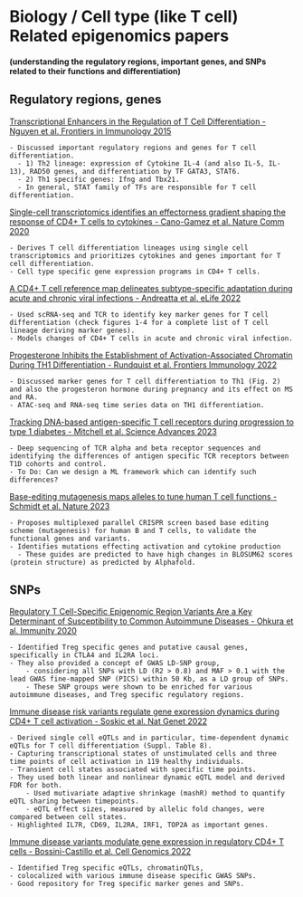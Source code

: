 # Biology / Cell type (like T cell) Related epigenomics papers

#### (understanding the regulatory regions, important genes, and SNPs related to their functions and differentiation)

## Regulatory regions, genes

[Transcriptional Enhancers in the Regulation of T Cell Differentiation - Nguyen et al. Frontiers in Immunology 2015](https://pubmed.ncbi.nlm.nih.gov/26441967/) 

    - Discussed important regulatory regions and genes for T cell differentiation. 
      - 1) Th2 lineage: expression of Cytokine IL-4 (and also IL-5, IL-13), RAD50 genes, and differentiation by TF GATA3, STAT6. 
      - 2) Th1 specific genes: Ifng and Tbx21. 
      - In general, STAT family of TFs are responsible for T cell differentiation.

[Single-cell transcriptomics identifies an effectorness gradient shaping the response of CD4+ T cells to cytokines - Cano-Gamez et al. Nature Comm 2020](https://www.nature.com/articles/s41467-020-15543-y) 

    - Derives T cell differentiation lineages using single cell transcriptomics and prioritizes cytokines and genes important for T cell differentiation.
    - Cell type specific gene expression programs in CD4+ T cells.

[A CD4+ T cell reference map delineates subtype-specific adaptation during acute and chronic viral infections - Andreatta et al. eLife 2022](https://elifesciences.org/articles/76339) 

    - Used scRNA-seq and TCR to identify key marker genes for T cell differentiation (check figures 1-4 for a complete list of T cell lineage deriving marker genes).
    - Models changes of CD4+ T cells in acute and chronic viral infection.

[Progesterone Inhibits the Establishment of Activation-Associated Chromatin During TH1 Differentiation - Rundquist et al. Frontiers Immunology 2022](https://www.frontiersin.org/articles/10.3389/fimmu.2022.835625/full) 

    - Discussed marker genes for T cell differentiation to Th1 (Fig. 2) and also the progesteron hormone during pregnancy and its effect on MS and RA.
    - ATAC-seq and RNA-seq time series data on TH1 differentiation.

[Tracking DNA-based antigen-specific T cell receptors during progression to type 1 diabetes - Mitchell et al. Science Advances 2023](https://pubmed.ncbi.nlm.nih.gov/38064552/) 

    - Deep sequencing of TCR alpha and beta receptor sequences and identifying the differences of antigen specific TCR receptors between T1D cohorts and control. 
    - To Do: Can we design a ML framework which can identify such differences?

[Base-editing mutagenesis maps alleles to tune human T cell functions - Schmidt et al. Nature 2023](https://pubmed.ncbi.nlm.nih.gov/38093011/) 

    - Proposes multiplexed parallel CRISPR screen based base editing scheme (mutagenesis) for human B and T cells, to validate the functional genes and variants.
    - Identifies mutations effecting activation and cytokine production
      - These guides are predicted to have high changes in BLOSUM62 scores (protein structure) as predicted by Alphafold.

## SNPs

[Regulatory T Cell-Specific Epigenomic Region Variants Are a Key Determinant of Susceptibility to Common Autoimmune Diseases - Ohkura et al. Immunity 2020](https://doi.org/10.1016/j.immuni.2020.04.006) 

    - Identified Treg specific genes and putative causal genes, specifically in CTLA4 and IL2RA loci. 
    - They also provided a concept of GWAS LD-SNP group, 
        - considering all SNPs with LD (R2 > 0.8) and MAF > 0.1 with the lead GWAS fine-mapped SNP (PICS) within 50 Kb, as a LD group of SNPs.
        - These SNP groups were shown to be enriched for various autoimmune diseases, and Treg specific regulatory regions.

[Immune disease risk variants regulate gene expression dynamics during CD4+ T cell activation - Soskic et al. Nat Genet 2022](https://www.nature.com/articles/s41588-022-01066-3) 

    - Derived single cell eQTLs and in particular, time-dependent dynamic eQTLs for T cell differentiation (Suppl. Table 8). 
    - Capturing transcriptional states of unstimulated cells and three time points of cell activation in 119 healthy individuals.
    - Transient cell states associated with specific time points.
    - They used both linear and nonlinear dynamic eQTL model and derived FDR for both. 
        - Used mutivariate adaptive shrinkage (mashR) method to quantify eQTL sharing between timepoints.
        - eQTL effect sizes, measured by allelic fold changes, were compared between cell states.
    - Highlighted IL7R, CD69, IL2RA, IRF1, TOP2A as important genes.

[Immune disease variants modulate gene expression in regulatory CD4+ T cells - Bossini-Castillo et al. Cell Genomics 2022](https://doi.org/10.1016/j.xgen.2022.100117) 

    - Identified Treg specific eQTLs, chromatinQTLs, 
    - colocalized with various immune disease specific GWAS SNPs. 
    - Good repository for Treg specific marker genes and SNPs.

